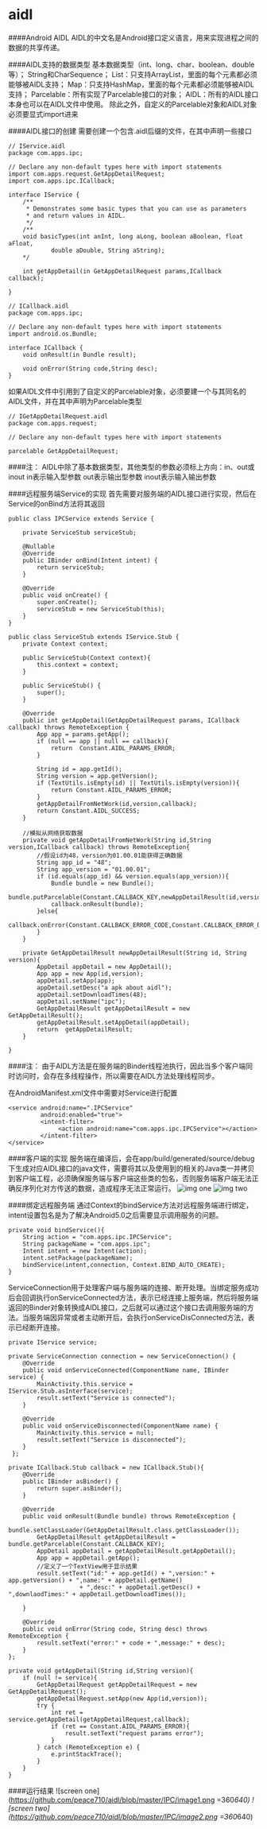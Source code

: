 # aidl
####Android AIDL
AIDL的中文名是Android接口定义语言，用来实现进程之间的数据的共享传递。
 
####AIDL支持的数据类型
基本数据类型（int、long、char、boolean、double等）；
String和CharSequence；
List：只支持ArrayList，里面的每个元素都必须能够被AIDL支持；
Map：只支持HashMap，里面的每个元素都必须能够被AIDL支持；
Parcelable：所有实现了Parcelable接口的对象；
AIDL：所有的AIDL接口本身也可以在AIDL文件中使用。
除此之外，自定义的Parcelable对象和AIDL对象必须要显式import进来

####AIDL接口的创建
需要创建一个包含.aidl后缀的文件，在其中声明一些接口

```
// IService.aidl
package com.apps.ipc;

// Declare any non-default types here with import statements
import com.apps.request.GetAppDetailRequest;
import com.apps.ipc.ICallback;

interface IService {
    /**
     * Demonstrates some basic types that you can use as parameters
     * and return values in AIDL.
     */
    /**
    void basicTypes(int anInt, long aLong, boolean aBoolean, float aFloat,
            double aDouble, String aString);
    */

    int getAppDetail(in GetAppDetailRequest params,ICallback callback);

}
```

```
// ICallback.aidl
package com.apps.ipc;

// Declare any non-default types here with import statements
import android.os.Bundle;

interface ICallback {
    void onResult(in Bundle result);

    void onError(String code,String desc);
}
```

如果AIDL文件中引用到了自定义的Parcelable对象，必须要建一个与其同名的AIDL文件，并在其中声明为Parcelable类型
```
// IGetAppDetailRequest.aidl
package com.apps.request;

// Declare any non-default types here with import statements

parcelable GetAppDetailRequest;
```

####注：
AIDL中除了基本数据类型，其他类型的参数必须标上方向：in、out或inout
in表示输入型参数
out表示输出型参数
inout表示输入输出参数

####远程服务端Service的实现
首先需要对服务端的AIDL接口进行实现，然后在Service的onBind方法将其返回
```
public class IPCService extends Service {

    private ServiceStub serviceStub;

    @Nullable
    @Override
    public IBinder onBind(Intent intent) {
        return serviceStub;
    }

    @Override
    public void onCreate() {
        super.onCreate();
        serviceStub = new ServiceStub(this);
    }
}
```
```
public class ServiceStub extends IService.Stub {
    private Context context;

    public ServiceStub(Context context){
        this.context = context;
    }

    public ServiceStub() {
        super();
    }

    @Override
    public int getAppDetail(GetAppDetailRequest params, ICallback callback) throws RemoteException {
        App app = params.getApp();
        if (null == app || null == callback){
            return  Constant.AIDL_PARAMS_ERROR;
        }

        String id = app.getId();
        String version = app.getVersion();
        if (TextUtils.isEmpty(id) || TextUtils.isEmpty(version)){
            return Constant.AIDL_PARAMS_ERROR;
        }
        getAppDetailFromNetWork(id,version,callback);
        return Constant.AIDL_SUCCESS;
    }

    //模拟从网络获取数据
    private void getAppDetailFromNetWork(String id,String version,ICallback callback) throws RemoteException{
        //假设id为48，version为01.00.01能获得正确数据
        String app_id = "48";
        String app_version = "01.00.01";
        if (id.equals(app_id) && version.equals(app_version)){
            Bundle bundle = new Bundle();
            bundle.putParcelable(Constant.CALLBACK_KEY,newAppDetailResult(id,version));
            callback.onResult(bundle);
        }else{
            callback.onError(Constant.CALLBACK_ERROR_CODE,Constant.CALLBACK_ERROR_DESC);
        }
    }

    private GetAppDetailResult newAppDetailResult(String id, String version){
        AppDetail appDetail = new AppDetail();
        App app = new App(id,version);
        appDetail.setApp(app);
        appDetail.setDesc("a apk about aidl");
        appDetail.setDownloadTimes(48);
        appDetail.setName("ipc");
        GetAppDetailResult getAppDetailResult = new GetAppDetailResult();
        getAppDetailResult.setAppDetail(appDetail);
        return  getAppDetailResult;
    }

}
```
####注：
由于AIDL方法是在服务端的Binder线程池执行，因此当多个客户端同时访问时，会存在多线程操作，所以需要在AIDL方法处理线程同步。

在AndroidManifest.xml文件中需要对Service进行配置
```
<service android:name=".IPCService"
         android:enabled="true">
         <intent-filter>
              <action android:name="com.apps.ipc.IPCService"></action>
         </intent-filter>
</service>
```

####客户端的实现
服务端在编译后，会在app/build/generated/source/debug下生成对应AIDL接口的java文件，需要将其以及使用到的相关的Java类一并拷贝到客户端工程，必须确保服务端与客户端这些类的包名，否则服务端客户端无法正确反序列化对方传送的数据，造成程序无法正常运行。
![img one](https://github.com/peace710/aidl/blob/master/IPC/img_1.png)
![img two](https://github.com/peace710/aidl/blob/master/IPC/img_2.png)


####绑定远程服务端
通过Context的bindService方法对远程服务端进行绑定，intent设置包名是为了解决Android5.0之后需要显示调用服务的问题。
```
private void bindService(){
    String action = "com.apps.ipc.IPCService";
    String packageName = "com.apps.ipc";
    Intent intent = new Intent(action);
    intent.setPackage(packageName);
    bindService(intent,connection, Context.BIND_AUTO_CREATE);
}
```

ServiceConnection用于处理客户端与服务端的连接、断开处理。当绑定服务成功后会回调执行onServiceConnected方法，表示已经连接上服务端，然后将服务端返回的Binder对象转换成AIDL接口，之后就可以通过这个接口去调用服务端的方法。当服务端因异常或者主动断开后，会执行onServiceDisConnected方法，表示已经断开连接。
```
private IService service;

private ServiceConnection connection = new ServiceConnection() {
    @Override
    public void onServiceConnected(ComponentName name, IBinder service) {
        MainActivity.this.service = IService.Stub.asInterface(service);
        result.setText("Service is connected");
    }

    @Override
	public void onServiceDisconnected(ComponentName name) {
        MainActivity.this.service = null;
        result.setText("Service is disconnected");
    }
 };

private ICallback.Stub callback = new ICallback.Stub(){
    @Override
    public IBinder asBinder() {
        return super.asBinder();
    }

    @Override
    public void onResult(Bundle bundle) throws RemoteException {
        bundle.setClassLoader(GetAppDetailResult.class.getClassLoader());
        GetAppDetailResult getAppDetailResult = bundle.getParcelable(Constant.CALLBACK_KEY);
        AppDetail appDetail = getAppDetailResult.getAppDetail();
        App app = appDetail.getApp();
        //定义了一个TextView用于显示结果
        result.setText("id:" + app.getId() + ",version:" + app.getVersion() + ",name:" + appDetail.getName()
                    + ",desc:" + appDetail.getDesc() + ",downlaodTimes:" + appDetail.getDownloadTimes());

    }

    @Override
    public void onError(String code, String desc) throws RemoteException {
        result.setText("error:" + code + ",message:" + desc);
    }
};

private void getAppDetail(String id,String version){
    if (null != service){
        GetAppDetailRequest getAppDetailRequest = new GetAppDetailRequest();
        getAppDetailRequest.setApp(new App(id,version));
        try {
            int ret = service.getAppDetail(getAppDetailRequest,callback);
            if (ret == Constant.AIDL_PARAMS_ERROR){
                result.setText("request params error");
            }
        } catch (RemoteException e) {
            e.printStackTrace();
        }
    }
}
```
####运行结果
![screen one](https://github.com/peace710/aidl/blob/master/IPC/image1.png =360*640)
![screen two](https://github.com/peace710/aidl/blob/master/IPC/image2.png =360*640)

